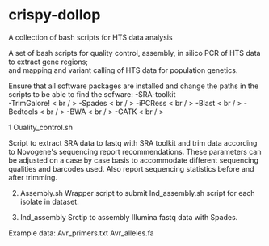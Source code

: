 # crispy-dollop
A collection of bash scripts for HTS data analysis

A set of bash scripts for quality control, assembly, in silico PCR of HTS data to extract gene regions;  
and mapping and variant calling of HTS data for population genetics.

Ensure that all software packages are installed and change the paths in the scripts to be able to find the sofware:
-SRA-toolkit <br/>
-TrimGalore! < br / >
-Spades < br / >
-iPCRess < br / >
-Blast < br / >
-Bedtools < br / >
-BWA < br / >
-GATK < br / >


1 Ouality_control.sh

Script to extract SRA data to fastq with SRA toolkit and trim data according to Novogene's sequencing report recommendations. These parameters can be adjusted on a case by case basis to accommodate different sequencing qualities and barcodes used.
Also report sequencing statistics before and after trimming.

2. Assembly.sh
Wrapper script to submit Ind_assembly.sh script for each isolate in dataset.

3. Ind_assembly
Srctip to assembly Illumina fastq data with Spades.

Example data:
Avr_primers.txt
Avr_alleles.fa


